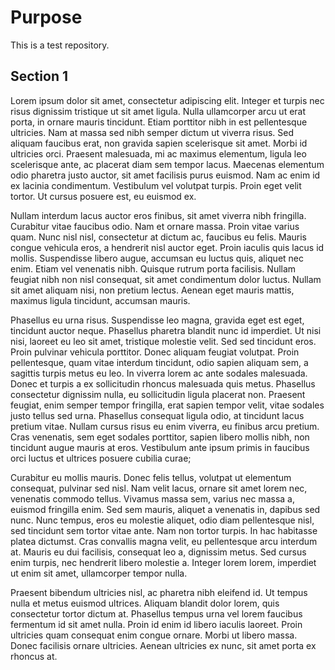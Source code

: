 # Purpose

This is a test repository.

## Section 1

Lorem ipsum dolor sit amet, consectetur adipiscing elit. Integer et turpis nec risus dignissim tristique ut sit amet ligula. Nulla ullamcorper arcu ut erat porta, in ornare mauris tincidunt. Etiam porttitor nibh in est pellentesque ultricies. Nam at massa sed nibh semper dictum ut viverra risus. Sed aliquam faucibus erat, non gravida sapien scelerisque sit amet. Morbi id ultricies orci. Praesent malesuada, mi ac maximus elementum, ligula leo scelerisque ante, ac placerat diam sem tempor lacus. Maecenas elementum odio pharetra justo auctor, sit amet facilisis purus euismod. Nam ac enim id ex lacinia condimentum. Vestibulum vel volutpat turpis. Proin eget velit tortor. Ut cursus posuere est, eu euismod ex.

Nullam interdum lacus auctor eros finibus, sit amet viverra nibh fringilla. Curabitur vitae faucibus odio. Nam et ornare massa. Proin vitae varius quam. Nunc nisl nisl, consectetur at dictum ac, faucibus eu felis. Mauris congue vehicula eros, a hendrerit nisl auctor eget. Proin iaculis quis lacus id mollis. Suspendisse libero augue, accumsan eu luctus quis, aliquet nec enim. Etiam vel venenatis nibh. Quisque rutrum porta facilisis. Nullam feugiat nibh non nisl consequat, sit amet condimentum dolor luctus. Nullam sit amet aliquam nisi, non pretium lectus. Aenean eget mauris mattis, maximus ligula tincidunt, accumsan mauris.

Phasellus eu urna risus. Suspendisse leo magna, gravida eget est eget, tincidunt auctor neque. Phasellus pharetra blandit nunc id imperdiet. Ut nisi nisi, laoreet eu leo sit amet, tristique molestie velit. Sed sed tincidunt eros. Proin pulvinar vehicula porttitor. Donec aliquam feugiat volutpat. Proin pellentesque, quam vitae interdum tincidunt, odio sapien aliquam sem, a sagittis turpis metus eu leo. In viverra lorem ac ante sodales malesuada. Donec et turpis a ex sollicitudin rhoncus malesuada quis metus. Phasellus consectetur dignissim nulla, eu sollicitudin ligula placerat non. Praesent feugiat, enim semper tempor fringilla, erat sapien tempor velit, vitae sodales justo tellus sed urna. Phasellus consequat ligula odio, at tincidunt lacus pretium vitae. Nullam cursus risus eu enim viverra, eu finibus arcu pretium. Cras venenatis, sem eget sodales porttitor, sapien libero mollis nibh, non tincidunt augue mauris at eros. Vestibulum ante ipsum primis in faucibus orci luctus et ultrices posuere cubilia curae;

Curabitur eu mollis mauris. Donec felis tellus, volutpat ut elementum consequat, pulvinar sed nisl. Nam velit lacus, ornare sit amet lorem nec, venenatis commodo tellus. Vivamus massa sem, varius nec massa a, euismod fringilla enim. Sed sem mauris, aliquet a venenatis in, dapibus sed nunc. Nunc tempus, eros eu molestie aliquet, odio diam pellentesque nisl, sed tincidunt sem tortor vitae ante. Nam non tortor turpis. In hac habitasse platea dictumst. Cras convallis magna velit, eu pellentesque arcu interdum at. Mauris eu dui facilisis, consequat leo a, dignissim metus. Sed cursus enim turpis, nec hendrerit libero molestie a. Integer lorem lorem, imperdiet ut enim sit amet, ullamcorper tempor nulla.

Praesent bibendum ultricies nisl, ac pharetra nibh eleifend id. Ut tempus nulla et metus euismod ultrices. Aliquam blandit dolor lorem, quis consectetur tortor dictum at. Phasellus tempus urna vel lorem faucibus fermentum id sit amet nulla. Proin id enim id libero iaculis laoreet. Proin ultricies quam consequat enim congue ornare. Morbi ut libero massa. Donec facilisis ornare ultricies. Aenean ultricies ex nunc, sit amet porta ex rhoncus at.
